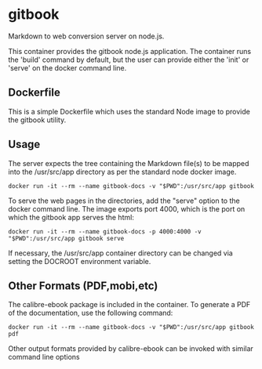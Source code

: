 # gitbook

Markdown to web conversion server on node.js.

This container provides the gitbook node.js application.  The container
runs the 'build' command by default, but the user can provide either 
the 'init' or 'serve' on the docker command line.

## Dockerfile

This is a simple Dockerfile which uses the standard Node image to provide 
the gitbook utility.

## Usage

The server expects the tree containing the Markdown file(s) to be mapped 
into the /usr/src/app directory as per the standard node docker image.

    docker run -it --rm --name gitbook-docs -v "$PWD":/usr/src/app gitbook

To serve the web pages in the directories, add the "serve" option to the
docker command line.  The image exports port 4000, which is the port on
which the gitbook app serves the html:

    docker run -it --rm --name gitbook-docs -p 4000:4000 -v "$PWD":/usr/src/app gitbook serve

If necessary, the /usr/src/app container directory can be changed via setting
the DOCROOT environment variable.

## Other Formats (PDF,mobi,etc)

The calibre-ebook package is included in the container.  To generate a PDF
of the documentation, use the following command:

    docker run -it --rm --name gitbook-docs -v "$PWD":/usr/src/app gitbook pdf

Other output formats provided by calibre-ebook can be invoked with similar
command line options
